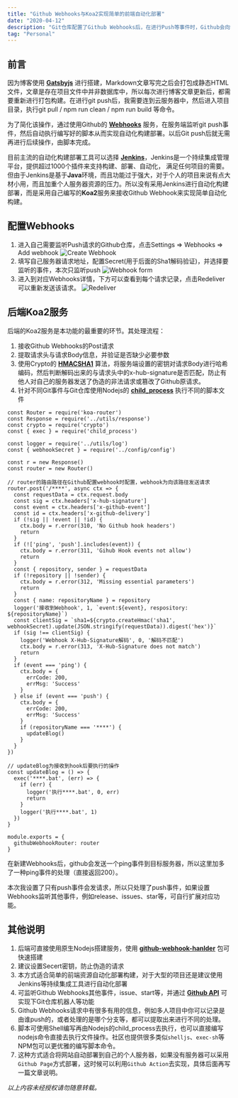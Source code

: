 ```yaml
---
title: "Github Webhooks与Koa2实现简单的前端自动化部署"
date: "2020-04-12"
description: "Git仓库配置了Github Webhooks后，在进行Push等事件时，Github会向设定的服务器发送请求，通过监听该请求，然后执行相关脚本文件从而实现简单的自动化构建与部署（服务端使用Koa2接收请求与处理脚本）"
tag: "Personal"
---
```


## 前言

因为博客使用 **<a href="https://www.gatsbyjs.org/" target="_blank">Gatsbyjs</a>** 进行搭建，Markdown文章写完之后会打包成静态HTML文件，文章是存在项目文件中并非数据库中，所以每次进行博客文章更新后，都需要重新进行打包构建。在进行git push后，我需要连到云服务器中，然后进入项目目录，执行git pull / npm run clean / npm run build 等命令。

为了简化该操作，通过使用Github的 **<a href="https://developer.github.com/webhooks/" target="_blank">Webhooks</a>** 服务，在服务端监听git push事件，然后自动执行编写好的脚本从而实现自动化构建部署。以后Git push后就无需再进行后续操作，由脚本完成。

目前主流的自动化构建部署工具可以选择 **<a href="https://jenkins.io/zh/" target="_blank">Jenkins</a>**，Jenkins是一个持续集成管理平台，提供超过1000个插件来支持构建、部署、自动化， 满足任何项目的需要。但由于Jenkins是基于**Java**环境，而且功能过于强大，对于个人的项目来说有点大材小用，而且加重个人服务器资源的压力。所以没有采用Jenkins进行自动化构建部署，而是采用自己编写的**Koa2**服务来接收Github Webhook来实现简单自动化构建。

## 配置Webhooks

1. 进入自己需要监听Push请求的Github仓库，点击Settings => Webhooks => Add webhook
![Create Webhook](https://s2.loli.net/2021/12/04/7mvAXfC5hNRlFZM.png)
2. 填写自己服务器请求地址，配置Secret(用于后面的Sha1解码验证)，并选择要监听的事件，本次只监听push
![Webhook form](https://s2.loli.net/2021/12/04/gPluNLOBHdbcwsK.png)
3. 进入到对应Webhooks详情，下方可以查看到每个请求记录，点击Redeliver可以重新发送该请求。
![Redeliver](https://s2.loli.net/2021/12/04/KjZe4gN8RDJt7l9.png)

## 后端Koa2服务

后端的Koa2服务是本功能的最重要的环节。其处理流程：
1. 接收Github Webhooks的Post请求
2. 提取请求头与请求Body信息，并验证是否缺少必要参数
3. 使用Crypto的 **<a href="http://nodejs.cn/api/crypto.html#crypto_crypto_createhmac_algorithm_key_options" target="_blank">HMACSHA1</a>** 算法，将服务端设置的密钥对请求Body进行哈希编码，然后判断解码出来的与请求头中的x-hub-signature是否匹配，防止有他人对自己的服务器发送了伪造的非法请求或篡改了Github原请求。
4. 针对不同Git事件与Git仓库使用Nodejs的 **<a href="http://nodejs.cn/api/child_process.html" target="_blank">child_process</a>** 执行不同的脚本文件

```js{14,15,32}
const Router = require('koa-router')
const Response = require('../utils/response')
const crypto = require('crypto')
const { exec } = require('child_process')

const logger = require('../utils/log')
const { webhookSecret } = require('../config/config')

const r = new Response()
const router = new Router()

// router的路由路径在Github配置webhook时配置，webhook为向该路径发送请求
router.post('/****', async ctx => {
  const requestData = ctx.request.body
  const sig = ctx.headers['x-hub-signature']
  const event = ctx.headers['x-github-event']
  const id = ctx.headers['x-github-delivery']
  if (!sig || !event || !id) {
    ctx.body = r.error(310, 'No Github hook headers')
    return
  }
  if (!['ping', 'push'].includes(event)) {
    ctx.body = r.error(311, 'Gihub Hook events not allow')
    return
  }
  const { repository, sender } = requestData
  if (!repository || !sender) {
    ctx.body = r.error(312, 'Missing essential parameters')
    return
  }
  const { name: repositoryName } = repository
  logger('接收到Webhook', 1, `event:${event}, respository: ${repositoryName}`)
  const clientSig = `sha1=${crypto.createHmac('sha1', webhookSecret).update(JSON.stringify(requestData)).digest('hex')}`
  if (sig !== clientSig) {
    logger('Webhook X-Hub-Signature解码', 0, '解码不匹配')
    ctx.body = r.error(313, 'X-Hub-Signature does not match')
    return
  }
  if (event === 'ping') {
    ctx.body = {
      errCode: 200,
      errMsg: 'Success'
    }
  } else if (event === 'push') {
    ctx.body = {
      errCode: 200,
      errMsg: 'Success'
    }
    if (repositoryName === '****') {
      updateBlog()
    }
  }
})

// updateBlog为接收到hook后要执行的操作
const updateBlog = () => {
  exec('****.bat', (err) => {
    if (err) {
      logger('执行****.bat', 0, err)
      return
    }
    logger('执行****.bat', 1)
  })
}

module.exports = {
  githubWebhookRouter: router
}
```

在新建Webhooks后，github会发送一个ping事件到目标服务器，所以这里加多了一种ping事件的处理（直接返回200）。

本次我设置了只有push事件会发请求，所以只处理了push事件，如果设置Webhooks监听其他事件，例如release、issues、star等，可自行扩展对应功能。

## 其他说明

1. 后端可直接使用原生Nodejs搭建服务，使用 **<a href="https://github.com/rvagg/github-webhook-handler#readme" target="_blank">github-webhook-hanlder</a>** 包可快速搭建
2. 建议设置Secert密钥，防止伪造的请求
3. 本方式适合简单的前端资源自动化部署构建，对于大型的项目还是建议使用Jenkins等持续集成工具进行自动化部署
4. 可监听Github Webhooks其他事件，issue、start等，并通过 **<a href="https://developer.github.com/v3/" target="_blank">Github API</a>** 可实现下Git仓库机器人等功能
5. Github Webhooks请求中有很多有用的信息，例如多人项目中你可以记录是由谁push的，或者处理的是哪个分支等，都可以提取出来进行不同的处理。
6. 脚本可使用Shell编写再由Nodejs的child_process去执行，也可以直接编写nodejs命令直接去执行文件操作。社区也提供很多类似`shelljs`、`exec-sh`等NPM包可以更优雅的编写脚本命令。
7. 这种方式适合将网站自动部署到自己的个人服务器，如果没有服务器可以采用`Github Page`方式部署，这时候可以利用`Github Action`去实现，具体后面再写一篇文章说明。

*以上内容未经授权请勿随意转载。*
